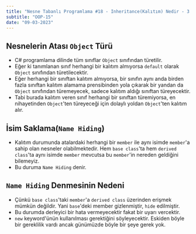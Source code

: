 ```yaml
---
title: "Nesne Tabanlı Programlama #18 - Inheritance(Kalıtım) Nedir - 3. Bölüm"
subtitle: "OOP-15"
date: "09-03-2023"
---
```


## **Nesnelerin Atası `Object` Türü**

- C# programlama dilinde tüm sınıflar `Object` sınıfından türetilir.
- Eğer ki tanımlanan sınıf herhangi bir kalıtım almıyorsa `default` olarak `Object` sınıfından türetilecektir.
- Eğer herhangi bir sınıftan kalıtım almıyorsa, bir sınıfın aynı anda birden fazla sınıftan kalıtım alamama prensibinden yola çıkarak bir yandan da `Object` sınıfından türemeyecek, sadece kalıtım aldığı sınıftan türeyecektir.
- Tabi burada kalıtım veren sınıf herhangi bir sınıftan türemiyorsa, en nihayetinden `Object`'ten türeyeceği için dolaylı yoldan `Object`'ten kalıtım alır.

## **İsim Saklama(`Name Hiding`)**

- Kalıtım durumunda atalardaki herhangi bir `member` ile aynı isimde `member`'a sahip olan nesneler olabilmektedir. Hem `base class`'ta hem `derived class`'ta aynı isimde `member` mevcutsa bu `member`'in nereden geldiğini bilemeyiz.
- Bu duruma `Name Hiding` denir.

## **`Name Hiding` Denmesinin Nedeni**

- Çünkü `base class`'taki `member`'a `derived class` üzerinden erişmek mümkün değildir. Yani `base`'deki member gizlenmiştir, `hide` edilmiştir.
- Bu durumda derleyici bir hata vermeyecektir fakat bir uyarı vercektir.
- `new` keyword'ünün kullanılması gerektiğini söyleyecektir. Eskiden böyle bir gereklilik vardı ancak günümüzde böyle bir şeye gerek yok.

